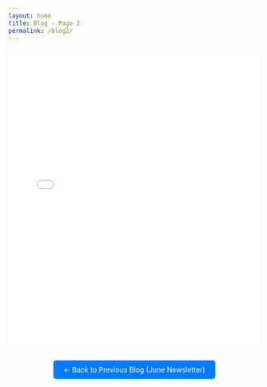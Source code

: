 ```yaml
---
layout: home
title: Blog - Page 2
permalink: /blog2/
---
```


<iframe src="/assets/files/newsletter2.pdf" width="100%" height="600px" style="border: none;">
  This browser does not support PDFs. Please download it here:
  <a href="/assets/files/newsletter2.pdf">Download PDF</a>
</iframe>

<div style="text-align: center; margin-top: 2rem;">
  <a href="/blog/" style="background-color: #007bff; color: white; padding: 10px 20px; text-decoration: none; border-radius: 5px;">
    ← Back to Previous Blog (June Newsletter)
  </a>
</div>

